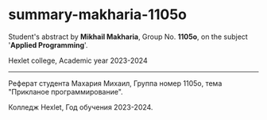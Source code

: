 # summary-makharia-1105o
Student's abstract by **Mikhail Makharia**, Group No. **1105o**, on the subject '**Applied Programming**'.

Hexlet college, Academic year 2023-2024

------

Реферат студента Махария Михаил, Группа номер 1105o, тема "Прикланое программирование".

Колледж Hexlet, Год обучения 2023-2024.
